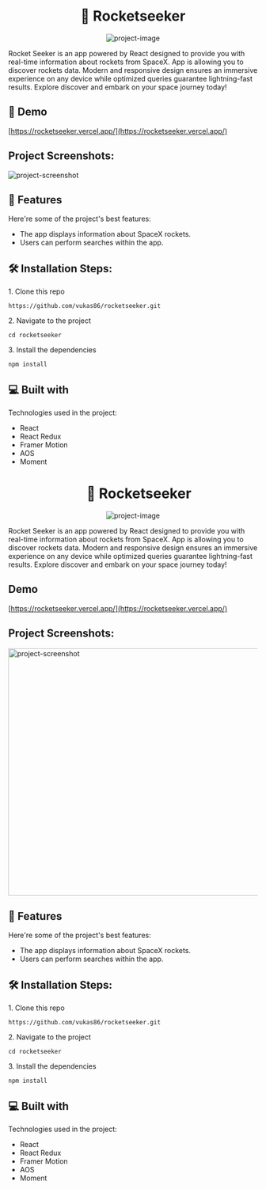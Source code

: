 <h1 align="center" id="title">🚀 Rocketseeker</h1>

<p align="center"><img src="https://socialify.git.ci/vukas86/rocketseeker/image?font=Source%20Code%20Pro&amp;language=1&amp;name=1&amp;owner=1&amp;pattern=Solid&amp;theme=Dark" alt="project-image"></p>

<p id="description">Rocket Seeker is an app powered by React designed to provide you with real-time information about rockets from SpaceX. App is allowing you to discover rockets data. Modern and responsive design ensures an immersive experience on any device while optimized queries guarantee lightning-fast results. Explore discover and embark on your space journey today!</p>

<h2>🚀 Demo</h2>

[https://rocketseeker.vercel.app/](https://rocketseeker.vercel.app/)

<h2>Project Screenshots:</h2>

<img src="https://i.postimg.cc/g2p34k85/rs-removebg-preview.png" alt="project-screenshot" />

<h2>🧐 Features</h2>

Here're some of the project's best features:

- The app displays information about SpaceX rockets.
- Users can perform searches within the app.

<h2>🛠️ Installation Steps:</h2>

<p>1. Clone this repo</p>

```
https://github.com/vukas86/rocketseeker.git
```

<p>2. Navigate to the project</p>

```
cd rocketseeker
```

<p>3. Install the dependencies</p>

```
npm install
```

<h2>💻 Built with</h2>

Technologies used in the project:

- React
- React Redux
- Framer Motion
- AOS
- Moment<h1 align="center" id="title">🚀 Rocketseeker</h1>

<p align="center"><img src="https://socialify.git.ci/vukas86/rocketseeker/image?font=Source%20Code%20Pro&amp;language=1&amp;name=1&amp;owner=1&amp;pattern=Solid&amp;theme=Dark" alt="project-image"></p>

<p id="description">Rocket Seeker is an app powered by React designed to provide you with real-time information about rockets from SpaceX. App is allowing you to discover rockets data. Modern and responsive design ensures an immersive experience on any device while optimized queries guarantee lightning-fast results. Explore discover and embark on your space journey today!</p>

<h2>Demo</h2>

[https://rocketseeker.vercel.app/](https://rocketseeker.vercel.app/)

<h2>Project Screenshots:</h2>

<img src="https://i.postimg.cc/g2p34k85/rs-removebg-preview.png" alt="project-screenshot" width="700" height="500/">

<h2>🧐 Features</h2>

Here're some of the project's best features:

- The app displays information about SpaceX rockets.
- Users can perform searches within the app.

<h2>🛠️ Installation Steps:</h2>

<p>1. Clone this repo</p>

```
https://github.com/vukas86/rocketseeker.git
```

<p>2. Navigate to the project</p>

```
cd rocketseeker
```

<p>3. Install the dependencies</p>

```
npm install
```

<h2>💻 Built with</h2>

Technologies used in the project:

- React
- React Redux
- Framer Motion
- AOS
- Moment
